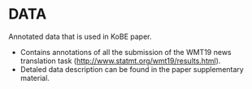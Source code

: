 # DATA
Annotated data that is used in KoBE paper.
* Contains annotations of all the submission of the WMT19 news translation task (http://www.statmt.org/wmt19/results.html).
* Detaled data description can be found in the paper supplementary material. 
